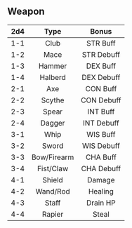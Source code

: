 ## Weapon

| 2d4 | Type | Bonus |
|:---:|:---:|:---:|
| 1-1 | Club | STR Buff |
| 1-2 | Mace | STR Debuff |
| 1-3 | Hammer | DEX Buff |
| 1-4 | Halberd | DEX Debuff |
| 2-1 | Axe | CON Buff |
| 2-2 | Scythe | CON Debuff |
| 2-3 | Spear | INT Buff |
| 2-4 | Dagger | INT Debuff |
| 3-1 | Whip | WIS Buff |
| 3-2 | Sword | WIS Debuff |
| 3-3 | Bow/Firearm | CHA Buff |
| 3-4 | Fist/Claw | CHA Debuff |
| 4-1 | Shield | Damage |
| 4-2 | Wand/Rod | Healing |
| 4-3 | Staff | Drain HP |
| 4-4 | Rapier | Steal |